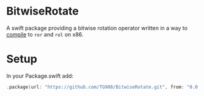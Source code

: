 # BitwiseRotate

A swift package providing a bitwise rotation operator written in a way to [compile](https://www.godbolt.org/z/5FxveA) to `ror` and `rol` on x86.

# Setup

In your Package.swift add:
```swift
.package(url: "https://github.com/TG908/BitwiseRotate.git", from: "0.0.1")
```
